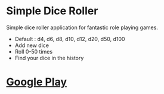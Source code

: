 # Simple Dice Roller
Simple dice roller application for fantastic role playing games.

- Default : d4, d6, d8, d10, d12, d20, d50, d100
- Add new dice
- Roll 0-50 times
- Find your dice in the history 

# [Google Play](https://play.google.com/store/apps/details?id=com.burakyazan.simplediceroller&hl=en)
